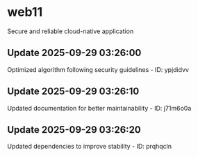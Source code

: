 # web11
Secure and reliable cloud-native application

## Update 2025-09-29 03:26:00
Optimized algorithm following security guidelines - ID: ypjdidvv


## Update 2025-09-29 03:26:10
Updated documentation for better maintainability - ID: j71m6o0a


## Update 2025-09-29 03:26:20
Updated dependencies to improve stability - ID: prqhqcln


